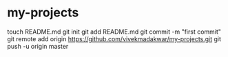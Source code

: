 my-projects
===========
touch README.md
git init
git add README.md
git commit -m "first commit"
git remote add origin https://github.com/vivekmadakwar/my-projects.git
git push -u origin master



